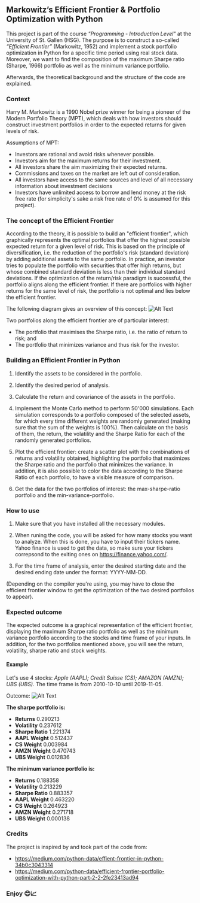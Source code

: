 ## Markowitz’s Efficient Frontier & Portfolio Optimization with Python

This project is part of the course *"Programming - Introduction Level"* at the University of St. Gallen (HSG). The purpose is to construct a so-called *“Efficient Frontier”* (Markowitz, 1952) and implement a stock portfolio optimization in Python for a specific time period using real stock data. Moreover, we want to find the composition of the maximum Sharpe ratio (Sharpe, 1966) portfolio as well as the minimum variance portfolio. 

Afterwards, the theoretical background and the structure of the code are explained.

### Context 
Harry M. Markowitz is a 1990 Nobel prize winner for being a pioneer of the Modern Portfolio Theory (MPT), which deals with how investors should construct investment portfolios in order to the expected returns for given levels of risk. 

Assumptions of MPT:
- Investors are rational and avoid risks whenever possible.
- Investors aim for the maximum returns for their investment.
- All investors share the aim maximizing their expected returns.
- Commissions and taxes on the market are left out of consideration.
- All investors have access to the same sources and level of all necessary information about investment decisions
- Investors have unlimited access to borrow and lend money at the risk free rate (for simplicity's sake a risk free rate of 0% is assumed for this project).

### The concept of the Efficient Frontier
According to the theory, it is possible to build an "efficient frontier", which graphically represents the optimal portfolios that offer the highest possible expected return for a given level of risk. This is based on the principle of diversification, i.e. the reduction of the portfolio's risk (standard deviation) by adding additional assets to the same portfolio. In practice, an investor tries to populate the portfolio with securities that offer high returns, but whose combined standard deviation is less than their individual standard deviations. If the optimization of the return/risk paradigm is successful, the portfolio aligns along the efficient frontier. If there are portfolios with higher returns for the same level of risk, the portfolio is not optimal and lies below the efficient frontier.

The following diagram gives an overview of this concept: ![Alt Text](https://github.com/pescestefano96/Programming-Project/blob/master/Efficient_frontier0.jpg)

Two portfolios along the efficient frontier are of particular interest: 
-	The portfolio that maximises the Sharpe ratio, i.e. the ratio of return to risk; and
-	The portfolio that minimizes variance and thus risk for the investor.

### Building an Efficient Frontier in Python
1.	Identify the assets to be considered in the portfolio.

2.	Identify the desired period of analysis.

3.	Calculate the return and covariance of the assets in the portfolio.

4.	Implement the Monte Carlo method to perform 50'000 simulations. Each simulation corresponds to a portfolio composed of the selected assets, for which every time different weights are randomly generated (making sure that the sum of the weights is 100%). Then calculate on the basis of them, the return, the volatility and the Sharpe Ratio for each of the randomly generated portfolios.

5.	Plot the efficient frontier: create a scatter plot with the combinations of returns and volatility obtained, highlighting the portfolio that maximizes the Sharpe ratio and the portfolio that minimizes the variance. In addition, it is also possible to color the data according to the Sharpe Ratio of each portfolio, to have a visible measure of comparison.

6.	Get the data for the two portfolios of interest: the max-sharpe-ratio portfolio and the min-variance-portfolio.

### How to use
1. Make sure that you have installed all the necessary modules.

2. When runing the code, you will be asked for how many stocks you want to analyze. When this is done, you have to input their tickers name. Yahoo finance is used to get the data, so make sure your tickers correpsond to the exiting ones on https://finance.yahoo.com/.

3. For the time frame of analysis, enter the desired starting date and the desired ending date under the format: YYYY-MM-DD.

(Depending on the compiler you're using, you may have to close the efficient frontier window to get the optimization of the two desired portfolios to appear).

### Expected outcome
The expected outcome is a graphical representation of the efficient frontier, displaying the maximum Sharpe ratio portfolio as well as the minimum variance portfolio according to the stocks and time frame of your inputs. In addition, for the two portfolios mentioned above, you will see the return, volatility, sharpe ratio and stock weights.

#### Example
Let's use 4 stocks: *Apple (AAPL); Credit Suisse (CS); AMAZON (AMZN); UBS (UBS).*
The time frame is from 2010-10-10 until 2019-11-05.

Outcome: ![Alt Text](https://github.com/pescestefano96/Programming-Project/blob/master/Efficient_frontier.png)

**The sharpe portfolio is:** 
- **Returns**       0.290213
- **Volatility**    0.237612
- **Sharpe Ratio**  1.221374
- **AAPL Weight**   0.512437
- **CS Weight**     0.003984
- **AMZN Weight**   0.470743
- **UBS Weight**    0.012836
                
**The minimum variance portfolio is:**
- **Returns**       0.188358
- **Volatility**    0.213229
- **Sharpe Ratio**  0.883357
- **AAPL Weight**   0.463220
- **CS Weight**     0.264923
- **AMZN Weight**   0.271718
- **UBS Weight**    0.000138


### Credits
The project is inspired by and took part of the code from:
- https://medium.com/python-data/effient-frontier-in-python-34b0c3043314
- https://medium.com/python-data/efficient-frontier-portfolio-optimization-with-python-part-2-2-2fe23413ad94

### Enjoy 😊📈
